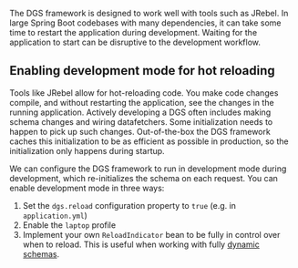 The DGS framework is designed to work well with tools such as JRebel.
In large Spring Boot codebases with many dependencies, it can take some time to restart the application during development.
Waiting for the application to start can be disruptive to the development workflow.

## Enabling development mode for hot reloading
Tools like JRebel allow for hot-reloading code.
You make code changes compile, and without restarting the application, see the changes in the running application.
Actively developing a DGS often includes making schema changes and wiring datafetchers.
Some initialization needs to happen to pick up such changes.
Out-of-the-box the DGS framework caches this initialization to be as efficient as possible in production, so the initialization only happens during startup.

We can configure the DGS framework to run in development mode during development, which re-initializes the schema on each request.
You can enable development mode in three ways:

1. Set the `dgs.reload` configuration property to `true` (e.g. in `application.yml`)
2. Enable the `laptop` profile
3. Implement your own `ReloadIndicator` bean to be fully in control over when to reload. This is useful when working with fully [dynamic schemas](/advanced/dynamic-schemas).
